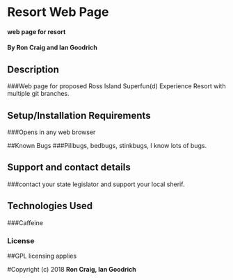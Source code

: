 # Resort Web Page

#### web page for resort

#### By Ron Craig and Ian Goodrich

## Description

###Web page for proposed Ross Island Superfun(d) Experience Resort with multiple git branches.

## Setup/Installation Requirements
###Opens in any web browser

##Known Bugs
###Pillbugs, bedbugs, stinkbugs, I know lots of bugs.

## Support and contact details
###contact your state legislator and support your local sherif.

## Technologies Used
###Caffeine

### License
##GPL licensing applies

#Copyright (c) 2018 **Ron Craig, Ian Goodrich**
